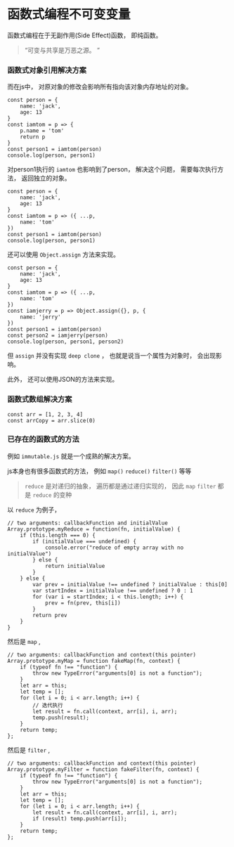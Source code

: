 # 函数式编程不可变变量

函数式编程在于无副作用(Side Effect)函数， 即纯函数。 

> “可变与共享是万恶之源。 ”

### 函数式对象引用解决方案

而在js中， 对原对象的修改会影响所有指向该对象内存地址的对象。 

	const person = {
	    name: 'jack', 
	    age: 13
	}
	const iamtom = p => {
	    p.name = 'tom'
	    return p
	}
	const person1 = iamtom(person)
	console.log(person, person1)

对person1执行的 `iamtom` 也影响到了person， 解决这个问题， 需要每次执行方法， 返回独立的对象。 

	const person = {
	    name: 'jack', 
	    age: 13
	}
	const iamtom = p => ({ ...p, 
	    name: 'tom'
	})
	const person1 = iamtom(person)
	console.log(person, person1)

还可以使用 `Object.assign` 方法来实现。 

	const person = {
	    name: 'jack', 
	    age: 13
	}
	const iamtom = p => ({ ...p, 
	    name: 'tom'
	})
	const iamjerry = p => Object.assign({}, p, {
	    name: 'jerry'
	})
	const person1 = iamtom(person)
	const person2 = iamjerry(person)
	console.log(person, person1, person2)

但 `assign` 并没有实现 `deep clone` ， 也就是说当一个属性为对象时， 会出现影响。 

此外， 还可以使用JSON的方法来实现。 

### 函数式数组解决方案

	const arr = [1, 2, 3, 4]
	const arrCopy = arr.slice(0)

### 已存在的函数式的方法

例如 `immutable.js` 就是一个成熟的解决方案。 

js本身也有很多函数式的方法， 例如 `map()`  `reduce()`  `filter()` 等等

> `reduce` 是对递归的抽象， 遍历都是通过递归实现的， 因此 `map`  `filter` 都是 `reduce` 的变种

以 `reduce` 为例子， 

	// two arguments: callbackFunction and initialValue
	Array.prototype.myReduce = function(fn, initialValue) {
	    if (this.length === 0) {
	        if (initialValue === undefined) {
	            console.error("reduce of empty array with no initialValue")
	        } else {
	            return initialValue
	        }
	    } else {
	        var prev = initialValue !== undefined ? initialValue : this[0]
	        var startIndex = initialValue !== undefined ? 0 : 1
	        for (var i = startIndex; i < this.length; i++) {
	            prev = fn(prev, this[i])
	        }
	        return prev
	    }
	}

然后是 `map` , 

	// two arguments: callbackFunction and context(this pointer)
	Array.prototype.myMap = function fakeMap(fn, context) {
	    if (typeof fn !== "function") {
	        throw new TypeError("arguments[0] is not a function"); 
	    }
	    let arr = this; 
	    let temp = []; 
	    for (let i = 0; i < arr.length; i++) {
	        // 迭代执行
	        let result = fn.call(context, arr[i], i, arr); 
	        temp.push(result); 
	    }
	    return temp; 
	}; 

然后是 `filter` , 

	// two arguments: callbackFunction and context(this pointer)
	Array.prototype.myFilter = function fakeFilter(fn, context) {
	    if (typeof fn !== "function") {
	        throw new TypeError("arguments[0] is not a function"); 
	    }
	    let arr = this; 
	    let temp = []; 
	    for (let i = 0; i < arr.length; i++) {
	        let result = fn.call(context, arr[i], i, arr); 
	        if (result) temp.push(arr[i]); 
	    }
	    return temp; 
	}; 

	

